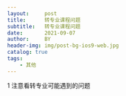```yaml
---
layout:     post
title:      转专业课程问题
subtitle:   转专业课程问题
date:       2021-09-07
author:     BY
header-img: img/post-bg-ios9-web.jpg
catalog: true
tags:
    - 其他 
---
```

1 注意看转专业可能遇到的问题
